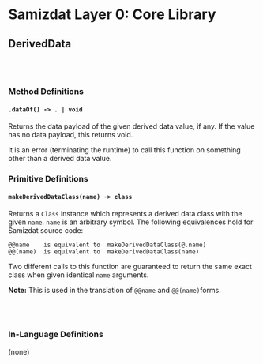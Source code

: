 Samizdat Layer 0: Core Library
==============================

DerivedData
-----------

<br><br>
### Method Definitions

#### `.dataOf() -> . | void`

Returns the data payload of the given derived data value, if any. If the value
has no data payload, this returns void.

It is an error (terminating the runtime) to call this function on something
other than a derived data value.

### Primitive Definitions

#### `makeDerivedDataClass(name) -> class`

Returns a `Class` instance which represents a derived data class
with the given `name`. `name` is an arbitrary symbol. The following
equivalences hold for Samizdat source code:

```
@@name    is equivalent to  makeDerivedDataClass(@.name)
@@(name)  is equivalent to  makeDerivedDataClass(name)
```

Two different calls to this function are guaranteed to return the same exact
class when given identical `name` arguments.

**Note:** This is used in the translation of `@@name` and `@@(name)`forms.


<br><br>
### In-Language Definitions

(none)
